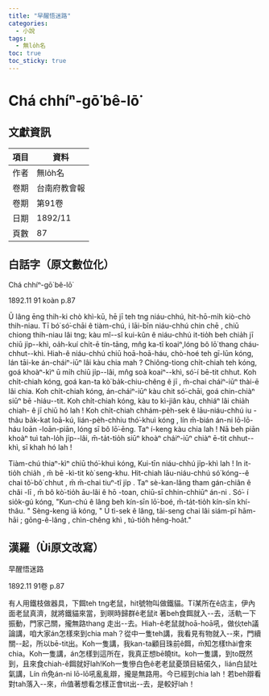 ```yaml
---
title: "早醒悟迷路"
categories:
  - 小說
tags:
  - 無lo̍h名
toc: true
toc_sticky: true
---
```


# Chá chhíⁿ-gō͘ bê-lō͘

## 文獻資訊

| 項目 | 資料 |
|---|---|
| 作者 | 無lo̍h名 |
| 卷期 | 台南府教會報 |
| 卷期 | 第91卷 |
| 日期 | 1892/11 |
| 頁數 | 87 |

## 白話字（原文數位化）

Chá chhíⁿ-gō͘ bê-lō͘

1892.11 91 koàn p.87

Ū lâng ēng thih-ki chò khì-kū, hē jī teh tng niáu-chhú, hit-hō-mi̍h kiò-chò thih-niau. Tī bó͘ só͘-chāi ê tiàm-chú, i lāi-bīn niáu-chhú chin chē , chiū chiong thih-niau lâi tng; kàu mî--sî kui-kûn ê niáu-chhú it-tio̍h beh chia̍h jī chiū ji̍p--khì, oa̍h-kuí chi̍t-ē tín-tāng, mn̂g ka-tī koaiⁿ,lóng bô lō͘ thang cháu-chhut--khì. Hiah-ê niáu-chhú chiū hoā-hoā-háu, chò-hoé teh gī-lūn kóng, lán tāi-ke án-cháiⁿ-iūⁿ lâi kàu chia mah ? Chiông-tiong chi̍t-chiah teh kóng, goá khoàⁿ-kìⁿ ū mi̍h chiū ji̍p--lâi, mn̂g soà koaiⁿ--khì, só͘-í bē-tit chhut. Koh chi̍t-chiah kóng, goá kan-ta kò͘ ba̍k-chiu-chêng ê jī , m̄-chai cháiⁿ-iūⁿ thài-ē lâi chia. Koh chi̍t-chiah kóng, án-cháiⁿ-iūⁿ kàu chit só͘-chāi, goá chin-chiàⁿ siūⁿ bē -hiáu--tit. Koh chi̍t-chiah kóng, kàu to kì-jiân kàu, chhiáⁿ lâi chia̍h chiah- ê jī chiū hó lah ! Koh chi̍t-chiah chhám-pe̍h-sek ê lāu-niáu-chhú iu - thâu ba̍k-kat loā-kú, lián-pe̍h-chhiu thó͘-khuì kóng , lín m̄-bián án-ni lō-lō-háu loān -loān-piān, lóng sī bô lō͘-ēng. Taⁿ í-keng kàu chia lah ! Nā beh piān khoàⁿ tuì tah-lo̍h ji̍p--lâi, m̄-ta̍t-tio̍h siūⁿ khoàⁿ cháiⁿ-iūⁿ chiàⁿ ē-tit chhut--khì, sī khah hó lah !

Tiàm-chú thiaⁿ-kìⁿ chiū thó͘-khuì kóng, Kui-tīn niáu-chhú ji̍p-khì lah ! In it-tio̍h chia̍h , m̄ bē -kì-tit kò͘ seng-khu. Hit-chiah lāu-niáu-chhú só͘ kóng--ê chai tô͘-bô͘ chhut , m̄ m̄-chai tiuⁿ-tî ji̍p . Taⁿ sè-kan-lâng tham gán-chiân ê châi -lī , m̄ bô kò͘-tio̍h āu-lâi ê hō -toan, chiū-sī chhin-chhiūⁿ án-ni . Só͘- í sio̍k-gú kóng, "Kun-chú ê lâng beh kín-sīn lō͘-boé, m̄-ta̍t-tio̍h kín-sīn khí-thâu. " Sèng-keng iā kóng, " Ū tì-sek ê lâng, tāi-seng chai lâi siám-pī hām-hāi ; gōng-ê-lâng , chìn-chêng khì , tú-tio̍h hêng-hoa̍t."

## 漢羅（Ùi原文改寫）

早醒悟迷路

1892.11 91卷 p.87

有人用鐵枝做器具，下餌teh tng老鼠，hit號物叫做鐵貓。Tī某所在ê店主，伊內面老鼠真濟，就將鐵貓來當，到暝時歸群ê老鼠it 著beh食餌就入--去，活軌一下振動，門家己關，攏無路thang 走出--去。Hiah-ê老鼠就hoā-hoā吼，做伙teh議論講，咱大家án怎樣來到chia mah？從中一隻teh講，我看見有物就入--來，門續關--起，所以bē-tit出。Koh一隻講，我kan-ta顧目珠前ê餌，m̄知怎樣thài會來chia。Koh一隻講，án怎樣到這所在，我真正想bē曉tit。koh一隻講，到to既然到，且來食chiah-ê餌就好lah!Koh一隻慘白色ê老老鼠憂頭目結偌久，lián白鼠吐氣講，Lín m̄免án-ni lō-lō吼亂亂辯，攏是無路用。今已經到chia lah！若beh辯看對tah落入--來，m̄值著想看怎樣正會tit出--去，是較好lah！

